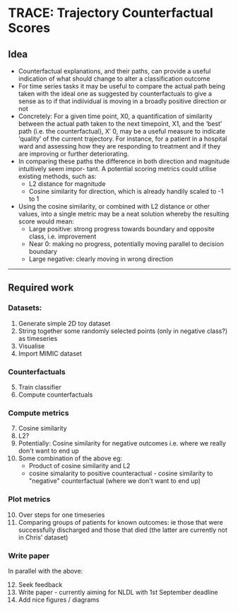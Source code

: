 # TRACE: Trajectory Counterfactual Scores
## Idea

- Counterfactual explanations, and their paths, can provide a useful indication of what should
change to alter a classification outcome
- For time series tasks it may be useful to compare the actual path being taken with the ideal one
as suggested by counterfactuals to give a sense as to if that indiividual is moving in a broadly positive
direction or not
- Concretely: For a given time point, X0, a quantification of similarity between the actual path
taken to the next timepoint, X1, and the ‘best’ path (i.e. the counterfactual), X′
0, may be a
useful measure to indicate ‘quality’ of the current trajectory. For instance, for a patient in a
hospital ward and assessing how they are responding to treatment and if they are improving or
further deteriorating.
- In comparing these paths the difference in both direction and magnitude intuitively seem impor-
tant. A potential scoring metrics could utilise existing methods, such as:
    - L2 distance for magnitude
    - Cosine similarity for direction, which is already handily scaled to -1 to 1
- Using the cosine similarity, or combined with L2 distance or other values, into a single metric
may be a neat solution whereby the resulting score would mean:
    - Large positive: strong progress towards boundary and opposite class, i.e. improvement
    - Near 0: making no progress, potentially moving parallel to decision boundary
    - Large negative: clearly moving in wrong direction

--- 
## Required work

### Datasets:
1. Generate simple 2D toy dataset
2. String together some randomly selected points (only in negative class?) as timeseries
3. Visualise
4. Import MIMIC dataset

### Counterfactuals
5. Train classifier
6. Compute counterfactuals

### Compute metrics
7. Cosine similarity
8. L2?
9. Potentially: Cosine similarity for negative outcomes i.e. where we really don't want to end up
9. Some combination of the above eg:
    - Product of cosine similarity and L2
    - cosine simalarity to positive counteractual - cosine similarity to "negative" counterfactual (where we don't want to end up)

### Plot metrics
10. Over steps for one timeseries
11. Comparing groups of patients for known outcomes: ie those that were successfully discharged and those that died (the latter are currently not in Chris’ dataset)

### Write paper
In parallel with the above:

12. Seek feedback
13. Write paper - currently aiming for NLDL with 1st September deadline
14. Add nice figures / diagrams